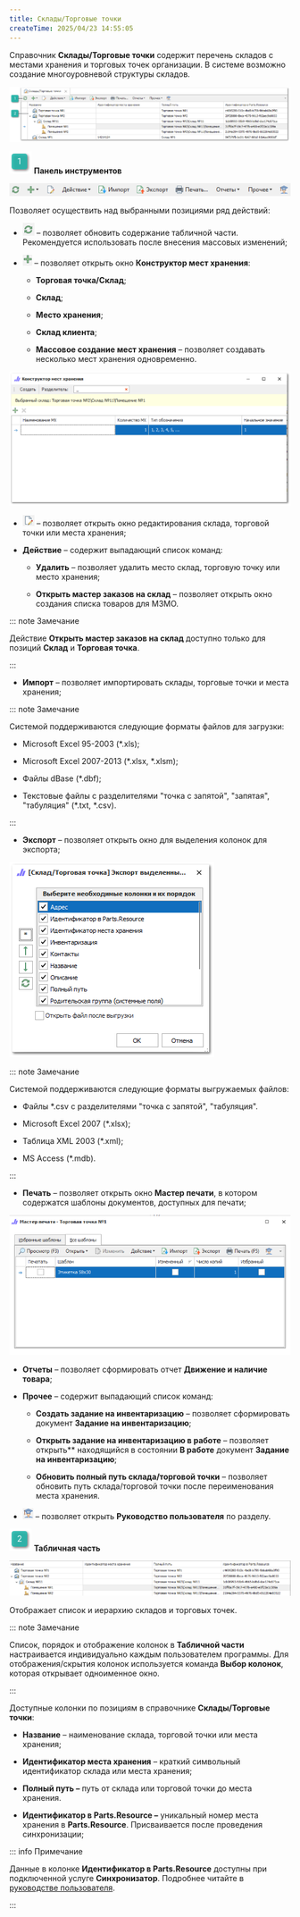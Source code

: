 ```yaml
---
title: Склады/Торговые точки
createTime: 2025/04/23 14:55:05
---
```

Справочник **Склады/Торговые точки** содержит перечень складов с местами хранения и торговых точек организации. В системе возможно создание многоуровневой структуры складов.

![](../../assets/specification/Aspose.Words.83ab1c44-6b28-430a-a5f2-4d9e6ba1abd4.613.png)

![](../../assets/specification/Aspose.Words.83ab1c44-6b28-430a-a5f2-4d9e6ba1abd4.004.png) **Панель инструментов**

![](../../assets/specification/Aspose.Words.83ab1c44-6b28-430a-a5f2-4d9e6ba1abd4.614.png)

Позволяет осуществить над выбранными позициями ряд действий:

- ![](../../assets/specification/Aspose.Words.83ab1c44-6b28-430a-a5f2-4d9e6ba1abd4.005.png) – позволяет обновить содержание табличной части. Рекомендуется использовать после внесения массовых изменений;

- ![](../../assets/specification/Aspose.Words.83ab1c44-6b28-430a-a5f2-4d9e6ba1abd4.007.png) – позволяет открыть окно **Конструктор мест хранения**:

    - **Торговая точка/Склад**;

    - **Склад**;

    - **Место хранения**;

    - **Склад клиента**;

    - **Массовое создание мест хранения** – позволяет создавать несколько мест хранения одновременно.

![](../../assets/specification/Aspose.Words.83ab1c44-6b28-430a-a5f2-4d9e6ba1abd4.617.png)

- ![](../../assets/specification/Aspose.Words.83ab1c44-6b28-430a-a5f2-4d9e6ba1abd4.009.png) – позволяет открыть окно редактирования склада, торговой точки или места хранения;

- **Действие** – содержит выпадающий список команд:

    - **Удалить** – позволяет удалить место склад, торговую точку или место хранения;

    - **Открыть мастер заказов на склад** – позволяет открыть окно создания списка товаров для МЗМО.

::: note Замечание

Действие **Открыть мастер заказов на склад** доступно только для позиций **Склад** и **Торговая точка**.

:::

- **Импорт** – позволяет импортировать склады, торговые точки и места хранения;

::: note Замечание

Системой поддерживаются следующие форматы файлов для загрузки:

- Microsoft Excel 95-2003 (\*.xls);

- Microsoft Excel 2007-2013 (\*.xlsx, \*.xlsm);

- Файлы dBase (\*.dbf);

- Текстовые файлы с разделителями "точка с запятой", "запятая", "табуляция" (\*.txt, \*.csv).

:::

- **Экспорт** – позволяет открыть окно для выделения колонок для экспорта;

![](../../assets/specification/Aspose.Words.83ab1c44-6b28-430a-a5f2-4d9e6ba1abd4.619.png)

::: note Замечание

Системой поддерживаются следующие форматы выгружаемых файлов:

- Файлы \*.csv с разделителями "точка с запятой", "табуляция".

- Microsoft Excel 2007 (\*.xlsx);

- Таблица XML 2003 (\*.xml);

- MS Access (\*.mdb).

:::

- **Печать** – позволяет открыть окно **Мастер печати**, в котором содержатся шаблоны документов, доступных для печати;

![](../../assets/specification/sklady_torgovye_tochki_1.png)

- **Отчеты** – позволяет сформировать отчет **Движение и наличие товара**;

- **Прочее** – содержит выпадающий список команд:

    - **Создать задание на инвентаризацию** – позволяет сформировать документ **Задание на инвентаризацию**;

    - **Открыть задание на инвентаризацию в работе** – позволяет открыть** находящийся в состоянии **В работе** документ **Задание на инвентаризацию**;

    - **Обновить полный путь склада/торговой точки** – позволяет обновить путь склада/торговой точки после переименования места хранения.

- ![](../../assets/specification/Aspose.Words.83ab1c44-6b28-430a-a5f2-4d9e6ba1abd4.149.png) – позволяет открыть **Руководство пользователя** по разделу.

![](../../assets/specification/Aspose.Words.83ab1c44-6b28-430a-a5f2-4d9e6ba1abd4.006.png) **Табличная часть**

![](../../assets/specification/Aspose.Words.83ab1c44-6b28-430a-a5f2-4d9e6ba1abd4.622.png)

Отображает список и иерархию складов и торговых точек. 

::: note Замечание

Список, порядок и отображение колонок в **Табличной части** настраивается индивидуально каждым пользователем программы. Для отображения/скрытия колонок используется команда **Выбор колонок**, которая открывает одноименное окно.

:::

Доступные колонки по позициям в справочнике **Склады/Торговые точки**:

- **Название** – наименование склада, торговой точки или места хранения;

- **Идентификатор места хранения** – краткий символьный идентификатор склада или места хранения;

- **Полный путь –** путь от склада или торговой точки до места хранения.

- **Идентификатор в Parts.Resource –** уникальный номер места хранения в **Parts.Resource**. Присваивается после проведения синхронизации;

::: info Примечание

Данные в колонке **Идентификатор в Parts.Resource** доступны при подключенной услуге **Синхронизатор**. Подробнее читайте в [руководстве пользователя](https://product-doc.tradesoft.ru/ai/synch/index.htm).

:::